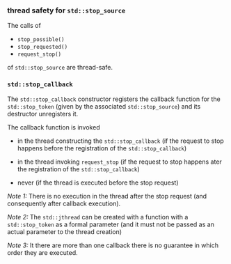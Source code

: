 ### thread safety for `std::stop_source`
The calls of
- `stop_possible()`
- `stop_requested()`
- `request_stop()`

of `std::stop_source` are thread-safe.

### `std::stop_callback`
The `std::stop_callback` constructor registers the callback function for the `std::stop_token` (given by the associated `std::stop_source`) and its destructor unregisters it.

The callback function is invoked

- in the thread constructing the `std::stop_callback`
  (if the request to stop happens before the registration of the `std::stop_callback`)

- in the thread invoking `request_stop`
  (if the request to stop happens ater the registration of the `std::stop_callback`)

- never
  (if the thread is executed before the stop request)

_Note 1:_ There is no execution in the thread after the stop request (and consequently after callback execution).

_Note 2:_ The `std::jthread` can be created with a function with a `std::stop_token` as a formal parameter (and it must not be passed as an actual parameter to the thread creation)

_Note 3:_ It there are more than one callback there is no guarantee in which order they are executed.